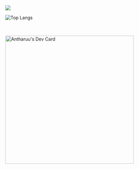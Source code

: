 <a href="https://github.com/antharuu">
    <img align="center" src="https://github-readme-stats.vercel.app/api?username=antharuu&show_icons=true&bg_color=33,12F2B7,C6A4FF&title_color=374B43&text_color=374B43&include_all_commits=true&icon_color=374B43&hide_border=true&count_private=true" />
</a>

![Top Langs](https://github-readme-stats.vercel.app/api/top-langs/?username=anuraghazra&hide_progress=true)

<br>
<br>
<a href="https://app.daily.dev/antharuu"><img src="https://api.daily.dev/devcards/223c1ec2310b48428d8f5b91c467f880.png?r=vbs" width="400" alt="Antharuu's Dev Card"/></a>
